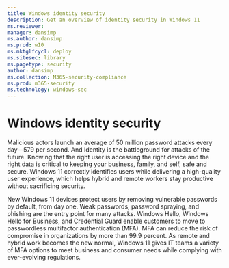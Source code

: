 ```yaml
---
title: Windows identity security
description: Get an overview of identity security in Windows 11
ms.reviewer: 
manager: dansimp
ms.author: dansimp
ms.prod: w10
ms.mktglfcycl: deploy
ms.sitesec: library
ms.pagetype: security
author: dansimp
ms.collection: M365-security-compliance
ms.prod: m365-security
ms.technology: windows-sec
---
```


# Windows identity security
 
Malicious actors launch an average of 50 million password attacks every day—579 per second. And Identity is the battleground for attacks of the future. Knowing that the right user is accessing the right device and the right data is critical to keeping your business, family, and self, safe and secure. Windows 11 correctly identifies users while delivering a high-quality user experience, which helps hybrid and remote workers stay productive without sacrificing security.

New Windows 11 devices protect users by removing vulnerable passwords by default, from day one. Weak passwords, password spraying, and phishing are the entry point for many attacks. Windows Hello, Windows Hello for Business, and Credential Guard enable customers to move to passwordless multifactor authentication (MFA). MFA can reduce the risk of compromise in organizations by more than 99.9 percent. As remote and hybrid work becomes the new normal, Windows 11 gives IT teams a variety of MFA options to meet business and consumer needs while complying with ever-evolving regulations.

